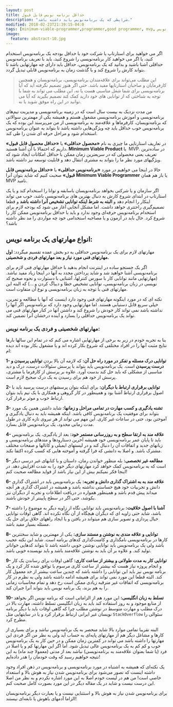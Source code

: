 ```yaml
---
layout: post
title: حداقل برنامه نویس قابل قبول
description: "شرایطی که یک برنامه‌نویس باید داشته باشد."
modified: 2018-02-23T21:39:15-04:0
tags: [minimum-viable-programmer,programmer,good programmer, mvp, برنامه نویس]
image:
  feature: abstract-10.jpg
---
```

اگر می خواهید برای استارتاپ یا شرکت خود با حداقل بودجه یک برنامه‌نویس استخدام کنید، یا اگر می خواهید کار برنامه‌نویسی را شروع کنید، باید با تعریف برنامه‌نویس حداقلی آشنا باشید و بدانید که یک برنامه‌نویس، حداقل باید دارای چه مهارتهایی باشد تا بتواند کارش را شروع کند و با گذشت زمان به برنامه‌نویس قابلی تبدیل گردد.

> این مطلب می‌تواند برای علاقه‌مندان برنامه‌نویسی، برنامه‌نویسان و همچنین کارفرمایان و صاحبان استارتاپها مفید باشد. حتی اگر هنوز تصمیم نگرفته اید که آیا برنامه‌نویسی برای شما شغل مناسبی هست یا نه، این مطلب می تواند به شما با توجه به شناختی که از توانایی های خود دارید کمک کند تصمیم بگیرید که آیا می توانید در این راه موفق شوید یا نه.



من مدت نزدیک به بیست سال است که در زمینه برنامه‌نویسی و مدیریت تیم‌های برنامه‌نویسی و آموزش برنامه‌نویسی مشغول هستم و همیشه یکی از مهمترین سوالاتی که برنامه‌نویسان، کارفرماها و علاقه‌مند به برنامه‌نویسی از من می‌پرسند این بوده که یک برنامه‌نویس خوب حداقل باید چه ویژگی‌هایی داشته باشد تا بتواند به عنوان برنامه‌نویس استخدام شود و مراحل حرفه ای شدن را طی کند.



در تعاریف استارتاپی ما چیزی به نام **«محصول حداقلی»** یا **«حداقل محصول قابل قبول»** داریم که احتمالا با آن آشنا هستید، **Minimum Viable Product** یا  MVP. در ساده‌ترین تعریف یعنی محصولی که در سریعترین زمان ممکن با حداقل امکانات ایجاد شود که ویژگیهای مورد نظر ما را بتواند به مشتری انتقال دهد و قابلیت توسعه نیز داشته باشد.



حالا در اینجا می خواهیم در مورد **«برنامه‌نویس حداقلی»** یا **«حداقل برنامه‌نویس قابل قبول»** صحبت کنیم که شاید بتوان آنرا **Minimum Viable Programmer** یا باز هم همان MVP نامید.



اگر سازمان و یا شرکتی بخواهد برنامه‌نویسان باسابقه و توانا را استخدام کند و یا یک استارتاپ در ابتدای شروع کارش به دنبال بهترین های برنامه‌نویسی باشد، خوب می تواند اینکار را انجام دهد و **البته به شرط اینکه توانایی تشخیص آنرا داشته باشد** و قطعا تصمیم‌گیری راحتتری خواهد داشت. اما مشکل آنجایی آغاز می شود که بودجه لازم برای استخدام برنامه‌نویس حرفه‌ای وجود ندارد و باید با حداقل برنامه‌نویس ممکن کار را شروع کرد. حال باید در آزمون و یا مصاحبه استخدامی خود چه مواردی را مد نظر داشته باشد؟



## انواع مهارتهای یک برنامه نویس:
مهارتهای لازم برای یک برنامه‌نویس حداقلی به دو بخش عمده تقسیم میگردد: **اول مهارتهای فنی مورد نیاز و بعد مهارتهای فردی و شخصیتی.**



اگر یک جستجو ساده در اینترنت انجام بدهید با حداقل مهارتهای فنی لازم برای برنامه‌نویسی آشنا خواهید شد و شاید پرداختن مجدد به آنها در اینجا زیاد مفید نباشد. (مهارتهایی مانند توانایی کار با سورس کنترلها، آشنایی با دستوارت و نحوه صحیح کد نویسی در زبان برنامه‌نویسی، توانایی تشخیص خطا و دیباگ کردن و …) که البته این مهارتهای فنی با توجه به زبان برنامه‌نویسی و نوع آن متفاوت است.

نکته ای که در مورد اینگونه مهارتهای فنی وجود دارد اینست که آنها با مطالعه و تمرین، خیلی سریع قابل دستیابی هستند. اما مهارتهایی وجود دارد که برنامه‌نویس اگر آنها را نداشته باشد نمی تواند کار خودش را شروع کند و داشتن آنها در کنار مهارتهای فنی می تواند یک برنامه‌نویس حداقلی را بسازد و آینده درخشان آنرا تضمین کند.



### مهارتهای شخصیتی و فردی یک برنامه نویس:
بنا به تجربه خودم در زیر به برخی از مهارتهایی اشاره می کنم که در تمام این سالها بارها نتایج مثبت آنها را در افراد مختلفی که شروع بکار کرده اند و یا مشغول بکار بوده اند دیده ام:

**1- توانایی درک مسئله و تفکر در مورد راه حل آن:** که لازمه آن بالا بردن **توانایی پرسیدن و درست پرسیدن** است. یک برنامه‌نویس باید بتواند با پرسش سئوالات درست، درک و دید مناسبی از مشکلی که باید حل کند بدست آورد. علاوه بر پرسش از کارفرما یا مشتری، پرسش از خود هم برای رسیدن به یک درک صحیح لازم است.

**2- توانایی برقراری ارتباط با دیگران:** برای اینکه بتوان پرسشهای درست پرسید باید با اصول برقراری ارتباط آشنا بود و همینطور در کار گروهی و همکاری با یک تیم باید بتوان ارتباط خوب و موثر برقرار کرد.

**3- تشنه یادگیری و کسب مهارت در تمامی مراحل و زمانها:** شاید داشتن همین یک مورد بتواند برای موفقیت یک برنامه‌نویس کافی باشد. اینکه همیشه باید به دنبال یادگیری و آموختن بود، حتی در ساعات غیر کاری. این مهم می تواند از هر نیروی تازه کاری در طول مدت زمانی محدود، یک برنامه‌نویس قابل بسازد.

**4- علاقه مند به ارتقا سطح و به روزرسانی مستمر خود:** بعد از یادگیری، یک برنامه‌نویس باید تا پایان عمر برنامه‌نویسی خود همیشه آخرین دستارودها و متدهای برنامه‌نویسی و زبانهای جدید و اتفاقات آن را دنبال کند و در لیستهای ایمیلی و کانالها و صفحات مختلف مشترک باشد. و اصلا به دانشی که فرا گرفته و آموخته هایی که کسب کرده اکتفا نکند.

**5- مطالعه غیر تخصصی:** بله منظور خواندن رمان، داستان و یا کتابهای غیر درسی دیگر است که به برنامه‌نویس کمک خواهد کرد مهارتهای دیگر خود را به شدت افزایش دهد. در اینجا فکر نمیکنم بیش از این نیاز باشد از فواید مطالعه صحبت کنم!

**6- علاقه مند به به اشتراک گذاری دانش و تجربه:** یک برنامه‌نویس باید در اشتراک گذاری دانش و تجربیات خود هیچ خساستی نداشته باشد و همیشه در اشتراک گذاری هر آنچه میداند پیش قدم باشد و همینطور همواره در دریافت اطلاعات و تجربه از دیگران نیز بکوشد، حتی اگر در سطح پایینتر از خودش باشند.

**7- آشنا با اصول خلاقیت:** برنامه‌نویس باید توانایی نگاه از زاویه دیگر به موضوع را داشته باشد، شاید حتی زاویه ای که دیگران هیچگاه از آن نگاه نکرده اند. گاهی اوقات توانایی خیال پردازی و تصویر سازی هم میتواند در یافتن و یا ایجاد راههای خلاق برای حل یک مسئله بسیار مفید باشد.

**8- توانایی و علاقه مندی به نوشتن و مستند سازی:** یکی از مهمترین و شاید سختترین کارها در برنامه‌نویسی نامگذاری و کامنت‌گذاری کدهای برنامه است. شاید این نکته عجیب باشد ولی یک برنامه‌نویس باید توانایی نوشتن خوبی داشته باشد تا بتواند کدهایی خواناتر تولید کند. و علاوه بر آن باید به نوشتن علاقه‌مند باشد و باید نویسنده خوبی باشد.

**9- توانایی کار به مدت طولانی و بیشتر از ساعت کاری:** گاهی اوقات برای رساندن یک کار و انجام پروژه نیاز هست که بیشتر از ساعت کاری مرسوم یا توافق شده کار کرد و یک برنامه نویس نیز باید این توانایی را داشته باشد که چندین ساعت بیشتر از حد معمول کار کند. البته قطعا این مورد نمی تواند برای همیشه ادامه داشته باشد ولی به نظرم در کار برنامه‌نویسی که اتفاقات غیر مترقبه زیادی ممکن است رخ دهد و تمام محاسبات زمانی را به هم بزند، یک برنامه نویس باید بتواند آنرا جبران کند.

**10- تسلط به زبان انگلیسی:** این مورد هم از الزاماتی است که برنامه نویس اگر بخواهد از منابع موجود و به روز استفاده کند باید به زبان انگلیسی تسلط داشته، مهارت بالا در درک مطلب و مهارت متوسط در نوشتن مطلب چرا که گاهی اوقات باید با دیگر برنامه نویسان غیر ایرانی ارتباط برقرار کرد و یا در سایتهایی مثل `StackOverflow` سئوالی را مطرح کرد.




البته تقریبا تمامی موارد بالا شاید منحصر به یک برنامه‌نویس نباشد و برای بسیاری از کارها و مشاغل دیگر هم از مهارتهای پایه‌ای به حساب آید ولی به نظر من اگر فردی این مهارتها را داشته باشد می تواند در کمترین زمان ممکن و در حین کار به یک برنامه‌نویس خوب و کم کم به یک برنامه‌نویس عالی تبدیل شود. اما اگر این مهارتها کم و یا اصلا در فرد (یا شما بعنوان علاقه‌مند به برنامه‌نویسی) نباشد بعد از مدتی (معمولا چند ماه) به این نتیجه خواهیم رسید که وقت خودمان را هدر داده‌ایم!



یک نکته‌ای که همیشه به اشتباه در مورد برنامه‌نویسی و برنامه‌نویس در ذهن افراد وجود داشته اینست که تصور می‌شود برای برنامه‌نویس شدن نیاز به هوش بالا و استعداد خاصی است! من هم در لیست خودم اصلا به این مورد اشاره نکردم و به نظر من اصلا این درست نیست و شاید در یک مقاله دیگر در این مورد بصورت کامل صحبت کنم.

برای برنامه‌نویس شدن نیاز به هوش بالا و استثنایی نیست و یا بعبارت دیگر برنامه‌نویسان الزاما آدمهای باهوش یا نابغه‌ای نیستند!



